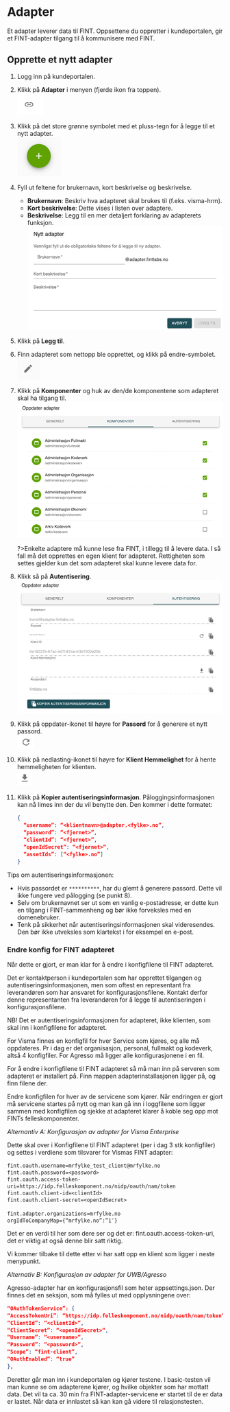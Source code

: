 # Adapter

Et adapter leverer data til FINT. Oppsettene du oppretter i kundeportalen, gir et FINT-adapter tilgang til å kommunisere med FINT.

## Opprette et nytt adapter

1. Logg inn på kundeportalen.

2. Klikk på **Adapter** i menyen (fjerde ikon fra toppen).  
   ![Menyelement adapter](../_media/kundeportal-adapter-1.png)

3. Klikk på det store grønne symbolet med et pluss-tegn for å legge til et nytt adapter.  
   ![Legg til pluss](../_media/kundeportal-adapter-2.png)

4. Fyll ut feltene for brukernavn, kort beskrivelse og beskrivelse.
   - **Brukernavn**: Beskriv hva adapteret skal brukes til (f.eks. visma-hrm).
   - **Kort beskrivelse**: Dette vises i listen over adaptere.
   - **Beskrivelse**: Legg til en mer detaljert forklaring av adapterets funksjon.
   ![Adapter registrering](../_media/kundeportal-adapter-3.png)

5. Klikk på **Legg til**.

6. Finn adapteret som nettopp ble opprettet, og klikk på endre-symbolet. 
   ![Grå blyant](../_media/kundeportal-adapter-4.png)

7. Klikk på **Komponenter** og huk av den/de komponentene som adapteret skal ha tilgang til.
   ![Huk av komponenter](../_media/kundeportal-adapter-5.png)

   ?>Enkelte adaptere må kunne lese fra FINT, i tillegg til å levere data. I så fall må det opprettes en egen klient for adapteret. Rettigheten som settes gjelder kun det som adapteret skal kunne levere data for. 
 
8. Klikk så på **Autentisering**.
   ![Autentisering](../_media/kundeportal-adapter-6.png)

9. Klikk på oppdater-ikonet til høyre for **Passord** for å generere et nytt passord.  
   ![Generer passord](../_media/kundeportal-adapter-7.png)

10. Klikk på nedlasting-ikonet til høyre for **Klient Hemmelighet** for å hente hemmeligheten for klienten.  
   ![Hent hemmelighet](../_media/kundeportal-adapter-8.png)

11. Klikk på **Kopier autentiseringsinformasjon**. Påloggingsinformasjonen kan nå limes inn der du vil benytte den. Den kommer i dette formatet:

    ```json
    {
      “username”: “<klientnavn>@adapter.<fylke>.no”,
      “password”: “<fjernet>”,
      “clientId”: “<fjernet>”,
      “openIdSecret”: “<fjernet>“,
      “assetIds”: [“<fylke>.no”]
    }
    ```

Tips om autentiseringsinformasjonen:
- Hvis passordet er `**********`, har du glemt å generere passord. Dette vil ikke fungere ved pålogging (se punkt 8).
- Selv om brukernavnet ser ut som en vanlig e-postadresse, er dette kun en tilgang i FINT-sammenheng og bør ikke forveksles med en domenebruker.
- Tenk på sikkerhet når autentiseringsinformasjonen skal videresendes. Den bør ikke utveksles som klartekst i for eksempel en e-post.

### Endre konfig for FINT adapteret

Når dette er gjort, er man klar for å endre i konfigfilene til FINT adapteret.

Det er kontaktperson i kundeportalen som har opprettet tilgangen og autentiseringsinformasjonen, men som oftest en representant fra leverandøren som har ansvaret for konfigurasjonsfilene. Kontakt derfor denne representanten fra leverandøren for å legge til autentiseringen i konfigurasjonsfilene.

NB! Det er autentiseringsinformasjonen for adapteret, ikke klienten, som skal inn i konfigfilene for adapteret.

For Visma finnes en konfigfil for hver Service som kjøres, og alle må oppdateres. Pr i dag er det organisasjon, personal, fullmakt og kodeverk, altså 4 konfigfiler. For Agresso må ligger alle konfigurasjonene i en fil.

For å endre i konfigfilene til FINT adapteret så må man inn på serveren som adapteret er installert på. Finn mappen adapterinstallasjonen ligger på, og finn filene der.

Endre konfigfilen for hver av de servicene som kjører. Når endringen er gjort må servicene startes på nytt og man kan gå inn i loggfilene som ligger sammen med konfigfilen og sjekke at adapteret klarer å koble seg opp mot FINTs felleskomponenter.

*Alternantiv A: Konfigurasjon av adapter for Visma Enterprise*

Dette skal over i Konfigfilene til FINT adapteret (per i dag 3 stk konfigfiler) og settes i verdiene som tilsvarer for Vismas FINT adapter:

```shell
fint.oauth.username=mrfylke_test_client@mrfylke.no
fint.oauth.password=<password>
fint.oauth.access-token-uri=https://idp.felleskomponent.no/nidp/oauth/nam/token
fint.oauth.client-id=<clientId>
fint.oauth.client-secret=<openIdSecret>

fint.adapter.organizations=mrfylke.no
orgIdToCompanyMap={“mrfylke.no”:”1″}
```

Det er en verdi til her som dere ser og det er: fint.oauth.access-token-uri, det er viktig at også denne blir satt riktig.

Vi kommer tilbake til dette etter vi har satt opp en klient som ligger i neste menypunkt.

*Alternativ B: Konfigurasjon av adapter for UWB/Agresso*

Agresso-adapter har en konfigurasjonsfil som heter appsettings.json. Der finnes det en seksjon, som må fylles ut med opplysningene over:

```json
“OAuthTokenService”: {
“AccessTokenUri”: “https://idp.felleskomponent.no/nidp/oauth/nam/token”,
“ClientId”: “<clientId>“,
“ClientSecret”: “<openIdSecret>“,
“Username”: “<username>“,
“Password”: “<password>“,
“Scope”: “fint-client”,
“OAuthEnabled”: “true”
},
```

Deretter går man inn i kundeportalen og kjører testene. I basic-testen vil man kunne se om adapterene kjører, og hvilke objekter som har mottatt data. Det vil ta ca. 30 min fra FINT-adapter-servicene er startet til de er data er lastet. Når data er innlastet så kan kan gå videre til relasjonstesten.

